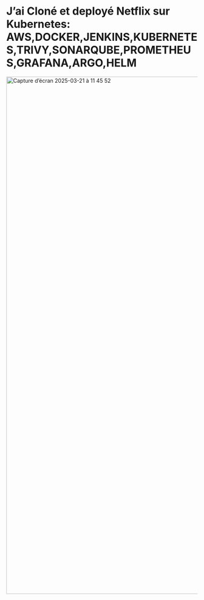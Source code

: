# J’ai Cloné et deployé Netflix sur Kubernetes: AWS,DOCKER,JENKINS,KUBERNETES,TRIVY,SONARQUBE,PROMETHEUS,GRAFANA,ARGO,HELM

<img width="1359" alt="Capture d’écran 2025-03-21 à 11 45 52" src="https://github.com/user-attachments/assets/59bdf168-7550-4b96-8d17-1a13d5f548ac" />


